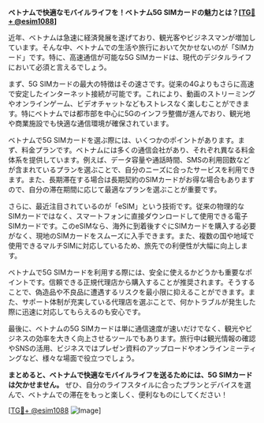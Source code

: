 **ベトナムで快適なモバイルライフを！ベトナム5G SIMカードの魅力とは？[[TG💪+ @esim1088](https://t.me/s/esim1088)]**

近年、ベトナムは急速に経済発展を遂げており、観光客やビジネスマンが増加しています。そんな中、ベトナムでの生活や旅行において欠かせないのが「SIMカード」です。特に、高速通信が可能な5G SIMカードは、現代のデジタルライフにおいて必須と言えるでしょう。

まず、5G SIMカードの最大の特徴はその速さです。従来の4Gよりもさらに高速で安定したインターネット接続が可能です。これにより、動画のストリーミングやオンラインゲーム、ビデオチャットなどもストレスなく楽しむことができます。特にベトナムでは都市部を中心に5Gのインフラ整備が進んでおり、観光地や商業施設でも快適な通信環境が確保されています。

ベトナムで5G SIMカードを選ぶ際には、いくつかのポイントがあります。まず、料金プランです。ベトナムには多くの通信会社があり、それぞれ異なる料金体系を提供しています。例えば、データ容量や通話時間、SMSの利用回数などが含まれているプランを選ぶことで、自分のニーズに合ったサービスを利用できます。また、長期滞在する場合は長期契約のSIMカードがお得な場合もありますので、自分の滞在期間に応じて最適なプランを選ぶことが重要です。

さらに、最近注目されているのが「eSIM」という技術です。従来の物理的なSIMカードではなく、スマートフォンに直接ダウンロードして使用できる電子SIMカードです。このeSIMなら、海外に到着後すぐにSIMカードを購入する必要がなく、現地のSIMカードをスムーズに入手できます。また、複数の国や地域で使用できるマルチSIMに対応しているため、旅先での利便性が大幅に向上します。

ベトナムで5G SIMカードを利用する際には、安全に使えるかどうかも重要なポイントです。信頼できる正規代理店から購入することが推奨されます。そうすることで、偽造品や不良品に遭遇するリスクを最小限に抑えることができます。また、サポート体制が充実している代理店を選ぶことで、何かトラブルが発生した際に迅速に対応してもらえるのも安心です。

最後に、ベトナムの5G SIMカードは単に通信速度が速いだけでなく、観光やビジネスの効率を大きく向上させるツールでもあります。旅行中は観光情報の確認やSNSの活用、ビジネスではプレゼン資料のアップロードやオンラインミーティングなど、様々な場面で役立つでしょう。

**まとめると、ベトナムで快適なモバイルライフを送るためには、5G SIMカードは欠かせません。** ぜひ、自分のライフスタイルに合ったプランとデバイスを選んで、ベトナムでの滞在をもっと楽しく、便利なものにしてください！

[[TG💪+ @esim1088](https://t.me/s/esim1088) ![Image](https://i.postimg.cc/Y0z9fWf4/image.png)]
